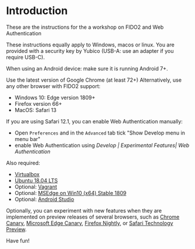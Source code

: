 # Introduction

These are the instructions for the a workshop on FIDO2 and Web Authentication

These instructions equally apply to Windows, macos or linux.
You are provided with a security key by Yubico (USB-A: use an adapter if you require USB-C).

When using an Android device: make sure it is running Android 7+.

Use the latest version of Google Chrome (at least 72+)
Alternatively, use any other browser with FIDO2 support:

- Windows 10: Edge version 1809+
- Firefox version 66+
- MacOS: Safari 13

If you are using Safari 12.1, you can enable Web Authentication manually:

- Open `Preferences` and in the `Advanced` tab tick "Show Develop menu in menu bar"
- enable Web Authentication using _Develop | Experimental Features| Web Authentication_

Also required:

- [Virtualbox](https://www.virtualbox.org/wiki/Downloads)
- [Ubuntu 18.04 LTS](http://releases.ubuntu.com/18.04/)
- Optional: [Vagrant](https://www.vagrantup.com/downloads.html)
- Optional: [MSEdge on Win10 (x64) Stable 1809](https://developer.microsoft.com/en-us/microsoft-edge/tools/vms/)
- Optional: [Android Studio](https://developer.android.com/studio)

Optionally, you can experiment with new features when they are implemented on preview releases of several browsers, such as
[Chrome Canary](https://www.google.com/chrome/canary/),
[Microsoft Edge Canary](https://www.microsoftedgeinsider.com/en-us/download),
[Firefox Nightly](https://www.mozilla.org/en-US/firefox/channel/desktop/), or
[Safari Technology Preview](https://developer.apple.com/safari/technology-preview/).

Have fun!
